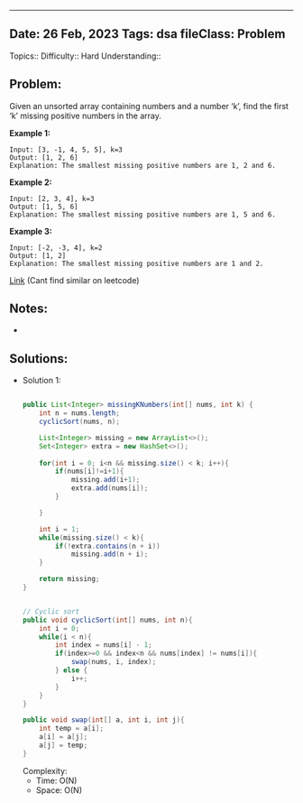 
---
Date: 26 Feb, 2023
Tags: dsa
fileClass: Problem
---
Topics:: 
Difficulty::  Hard
Understanding:: 


## Problem: 
 Given an unsorted array containing numbers and a number ‘k’, find the first ‘k’ missing positive numbers in the array.

**Example 1:**

	Input: [3, -1, 4, 5, 5], k=3
	Output: [1, 2, 6]
	Explanation: The smallest missing positive numbers are 1, 2 and 6.

**Example 2:**

    Input: [2, 3, 4], k=3
	Output: [1, 5, 6]
	Explanation: The smallest missing positive numbers are 1, 5 and 6.

**Example 3:**

	Input: [-2, -3, 4], k=2
	Output: [1, 2]
	Explanation: The smallest missing positive numbers are 1 and 2.

[Link]( ) (Cant find similar on leetcode)

## Notes: 
- 

## Solutions: 

- Solution 1: 
	```java
	
	public List<Integer> missingKNumbers(int[] nums, int k) {
        int n = nums.length;
        cyclicSort(nums, n);

		List<Integer> missing = new ArrayList<>();
		Set<Integer> extra = new HashSet<>();
		
        for(int i = 0; i<n && missing.size() < k; i++){
            if(nums[i]!=i+1){
	            missing.add(i+1);
	            extra.add(nums[i]);           
            }

        }

		int i = 1;
		while(missing.size() < k){
			if(!extra.contains(n + i))
				missing.add(n + i);
		}

        return missing;
    }
	
	
	// Cyclic sort
    public void cyclicSort(int[] nums, int n){
        int i = 0;
        while(i < n){
            int index = nums[i] - 1;
            if(index>=0 && index<n && nums[index] != nums[i]){
                swap(nums, i, index);
            } else {
                i++;
            }
        }
    }

    public void swap(int[] a, int i, int j){
        int temp = a[i];
        a[i] = a[j];
        a[j] = temp;
    }
	
	
	```
	Complexity: 
	- Time: O(N)
	- Space: O(N)

